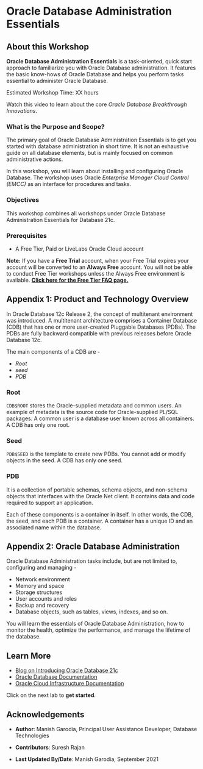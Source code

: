# Oracle Database Administration Essentials

## About this Workshop

**Oracle Database Administration Essentials** is a task-oriented, quick start approach to familiarize you with Oracle Database administration. It features the basic know-hows of Oracle Database and helps you perform tasks essential to administer Oracle Database.

Estimated Workshop Time: XX hours 

Watch this video to learn about the core *Oracle Database Breakthrough Innovations*.

[](youtube:sFQqiGCSh9c)

### What is the Purpose and Scope?

The primary goal of Oracle Database Administration Essentials is to get you started with database administration in short time. It is not an exhaustive guide on all database elements, but is mainly focused on common administrative actions.

In this workshop, you will learn about installing and configuring Oracle Database. The workshop uses Oracle *Enterprise Manager Cloud Control (EMCC)* as an interface for procedures and tasks. 

### Objectives

This workshop combines all workshops under Oracle Database Administration Essentials for Database 21c. 

### Prerequisites

- A Free Tier, Paid or LiveLabs Oracle Cloud account

**Note:** If you have a **Free Trial** account, when your Free Trial expires your account will be converted to an **Always Free** account. You will not be able to conduct Free Tier workshops unless the Always Free environment is available. **[Click here for the Free Tier FAQ page.](https://www.oracle.com/cloud/free/faq.html)**

## Appendix 1: Product and Technology Overview

In Oracle Database 12c Release 2, the concept of multitenant environment was introduced. A multitenant architecture comprises a Container Database (CDB) that has one or more user-created Pluggable Databases (PDBs). The PDBs are fully backward compatible with previous releases before Oracle Database 12c.

The main components of a CDB are - 

- *Root*
- *seed*
- *PDB*

### Root

`CDB$ROOT` stores the Oracle-supplied metadata and common users. An example of metadata is the source code for Oracle-supplied PL/SQL packages. A common user is a database user known across all containers. A CDB has only one root.

### Seed

`PDB$SEED` is the template to create new PDBs. You cannot add or modify objects in the seed. A CDB has only one seed.

### PDB

It is a collection of portable schemas, schema objects, and non-schema objects that interfaces with the Oracle Net client. It contains data and code required to support an application.

Each of these components is a container in itself. In other words, the CDB, the seed, and each PDB is a container. A container has a unique ID and an associated name within the database.

## Appendix 2: Oracle Database Administration

Oracle Database Administration tasks include, but are not limited to, configuring and managing - 

- Network environment
- Memory and space
- Storage structures
- User accounts and roles
- Backup and recovery
- Database objects, such as tables, views, indexes, and so on.

You will learn the essentials of Oracle Database Administration, how to monitor the health, optimize the performance, and manage the lifetime of the database. 

## Learn More

- [Blog on Introducing Oracle Database 21c](https://blogs.oracle.com/database/introducing-oracle-database-21c)
- [Oracle Database Documentation](https://docs.oracle.com/en/database/oracle/oracle-database/index.html)
- [Oracle Cloud Infrastructure Documentation](https://docs.oracle.com/en-us/iaas/Content/Identity/Concepts/overview.htm)

Click on the next lab to **get started**.

## Acknowledgements

- **Author**: Manish Garodia, Principal User Assistance Developer, Database Technologies

- **Contributors**: Suresh Rajan

<!-- Prakash Jashnani (Manager, User Assistance Development), Subhash Chandra (Principal User Assistance Developer), Subrahmanyam Kodavaluru (Principal Member Technical Staff), Dharma Sirnapalli (Principal Member Technical Staff)-->

- **Last Updated By/Date**: Manish Garodia, September 2021
